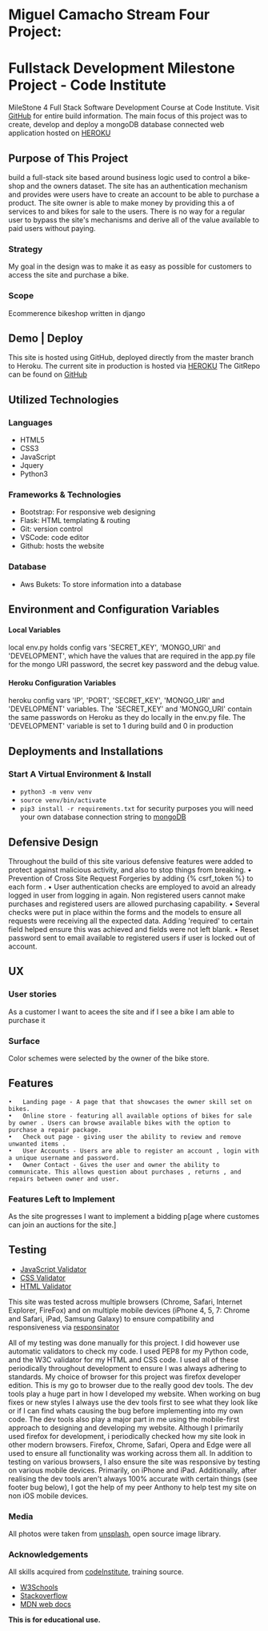 # Miguel Camacho Stream Four Project: 
# Fullstack Development Milestone Project - Code Institute 

MileStone 4 Full Stack Software Development Course at Code Institute. Visit [GitHub](https://github.com/MACmidiDEV/e-comm) for entire build information. The main focus of this project was to create, develop and deploy a mongoDB database connected web application hosted on [HEROKU](https://github.com/MACmidiDEV/ALs-Bikes)

## Purpose of This Project
build a full-stack site based around business logic used to control a bike-shop and the owners dataset. The site has an authentication mechanism and provides were users have to create an account to be able to purchase a product. The site owner is able to make money by providing this a of services to and bikes for sale to the users. There is no way for a regular user to bypass the site's mechanisms and derive all of the value available to paid users without paying.


### Strategy
My goal in the design was to make it as easy as possible for customers to access the site and purchase a bike.

### Scope
Ecommerence bikeshop written in django 

## Demo | Deploy
This site is hosted using GitHub, deployed directly from the master branch to Heroku.
The current site in production is hosted via [HEROKU](https://github.com/MACmidiDEV/ALs-Bikes)
The GitRepo can be found on [GitHub](https://github.com/MACmidiDEV/e-comm)

## Utilized Technologies
### Languages
- HTML5
- CSS3 
- JavaScript
- Jquery
- Python3

### Frameworks & Technologies
- Bootstrap: For responsive web designing 
- Flask: HTML templating & routing
- Git: version control
- VSCode: code editor
- Github: hosts the website

### Database
- Aws Bukets: To store information into a database

## Environment and Configuration Variables
#### Local Variables
local env.py holds config vars 'SECRET_KEY', 'MONGO_URI' and 'DEVELOPMENT', which have the values that are required in the app.py file for the mongo URI password, the secret key password and the debug value.

#### Heroku Configuration Variables
heroku config vars 'IP', 'PORT', 'SECRET_KEY', 'MONGO_URI' and 'DEVELOPMENT' variables. The 'SECRET_KEY' and 'MONGO_URI' contain the same passwords on Heroku as they do locally in the env.py file. The 'DEVELOPMENT' variable is set to 1 during build and 0 in production

## Deployments and Installations
### Start A Virtual Environment & Install
- `python3 -m venv venv`
- `source venv/bin/activate`
- `pip3 install -r requirements.txt`
for security purposes you will need your own database connection string to [mongoDB](https://docs.mongodb.com/manual/reference/connection-string/)

## Defensive Design
Throughout the build of this site various defensive features were added to protect against malicious activity, and also to stop things from breaking.
	•	 Prevention of  Cross Site Request Forgeries by adding {% csrf_token %}  to each form .
	•	User  authentication checks are employed to avoid an already logged in user from logging in again. Non registered users cannot make purchases and registered users are allowed purchasing capability. 
	•	Several checks were put in place within the forms and the models to ensure all requests were receiving all the expected data. Adding 'required' to certain field helped ensure this was achieved and fields were not left blank.
	•	Reset password sent to email available to registered users if user is locked out of account.

## UX
### User stories
As a customer I want to acees the site and if I see a bike I am able to purchase it

### Surface
Color schemes were selected by the owner of the bike store.

## Features 
	•	Landing page - A page that that showcases the owner skill set on bikes.
	•	Online store - featuring all available options of bikes for sale by owner . Users can browse available bikes with the option to purchase a repair package.
	•	Check out page - giving user the ability to review and remove unwanted items . 
	•	User Accounts - Users are able to register an account , login with a unique username and password. 
	•	Owner Contact - Gives the user and owner the ability to communicate. This allows question about purchases , returns , and repairs between owner and user. 

### Features Left to Implement
As the site progresses I want to implement a bidding p[age where customes can join an auctions for the site.]

## Testing
- [JavaScript Validator](https://jshint.com/)
- [CSS Validator](http://csslint.net/)
- [HTML Validator](https://www.freeformatter.com/html-validator.html)

This site was tested across multiple browsers (Chrome, Safari, Internet Explorer, FireFox) and on multiple mobile devices (iPhone 4, 5, 7: Chrome and Safari, iPad, Samsung Galaxy) to ensure compatibility and responsiveness via [responsinator](https://www.responsinator.com/)

All of my testing was done manually for this project. I did however use automatic validators to check my code. I used PEP8 for my Python code, and the W3C validator for my HTML and CSS code. I used all of these periodically throughout development to ensure I was always adhering to standards.
My choice of browser for this project was firefox developer edition. This is my go to browser due to the really good dev tools. The dev tools play a huge part in how I developed my website. When working on bug fixes or new styles I always use the dev tools first to see what they look like or if I can find whats causing the bug before implementing into my own code. The dev tools also play a major part in me using the mobile-first approach to designing and developing my website.
Although I primarily used firefox for development, i periodically checked how my site look in other modern browsers. Firefox, Chrome, Safari, Opera and Edge were all used to ensure all functionality was working across them all. In addition to testing on various browsers, I also ensure the site was responsive by testing on various mobile devices. Primarily, on iPhone and iPad.
Additionally, after realising the dev tools aren't always 100% accurate with certain things (see footer bug below), I got the help of my peer Anthony to help test my site on non iOS mobile devices.

### Media
All photos were taken from [unsplash](https://www.unsplash.com/), open source image library.

### Acknowledgements
All skills acquired from [codeInstitute](https://codeinstitute.net/), training source.
- [W3Schools](https://www.w3schools.com/python/python.asp)
- [Stackoverflow](https://stackoverflow.com/)
- [MDN web docs](https://developer.mozilla.org/en-US/docs/Web/JavaScript/)

**This is for educational use.**
